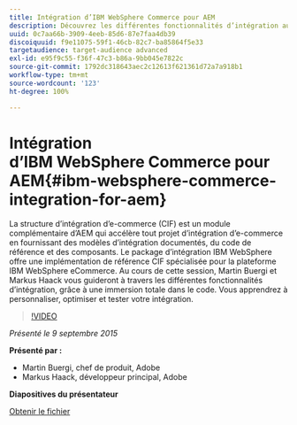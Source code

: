 ```yaml
---
title: Intégration d’IBM WebSphere Commerce pour AEM
description: Découvrez les différentes fonctionnalités d’intégration au travers de cette immersion dans le code. Découvrez comment personnaliser, optimiser et tester votre intégration.
uuid: 0c7aa66b-3909-4eeb-85d6-87e7faa4db39
discoiquuid: f9e11075-59f1-46cb-82c7-ba85864f5e33
targetaudience: target-audience advanced
exl-id: e95f9c55-f36f-47c3-b86a-9bb045e7822c
source-git-commit: 1792dc318643aec2c12613f621361d72a7a918b1
workflow-type: tm+mt
source-wordcount: '123'
ht-degree: 100%

---
```


# Intégration d’IBM WebSphere Commerce pour AEM{#ibm-websphere-commerce-integration-for-aem}

La structure d’intégration d’e-commerce (CIF) est un module complémentaire d’AEM qui accélère tout projet d’intégration d’e-commerce en fournissant des modèles d’intégration documentés, du code de référence et des composants. Le package d’intégration IBM WebSphere offre une implémentation de référence CIF spécialisée pour la plateforme IBM WebSphere eCommerce. Au cours de cette session, Martin Buergi et Markus Haack vous guideront à travers les différentes fonctionnalités d’intégration, grâce à une immersion totale dans le code. Vous apprendrez à personnaliser, optimiser et tester votre intégration.

>[!VIDEO](https://video.tv.adobe.com/v/19375/?quality=9)

*Présenté le 9 septembre 2015*

**Présenté par :**

* Martin Buergi, chef de produit, Adobe
* Markus Haack, développeur principal, Adobe

**Diapositives du présentateur**

[Obtenir le fichier](assets/150909-aem-gems-ibm-websphere-commerce-integration.pdf)
<!--
[Get back to the Overview](https://helpx.adobe.com/experience-manager/kt/eseminars/gems/aem-index.html)
-->
